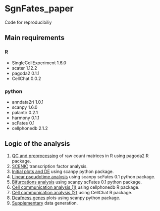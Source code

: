 # SgnFates_paper

Code for reproducibiliy

## Main requirements 

### R

* SingleCellExperiment 1.6.0
* scater 1.12.2 
* pagoda2 0.1.1
* CellChat 0.0.2

### python

* anndata2ri 1.0.1
* scanpy 1.6.0
* palantir 0.2.1
* harmony 0.1.1
* scFates 0.1
* cellphonedb 2.1.2

## Logic of the analysis

1. [QC and preprocessing](01.Preprocessing.md) of raw count matrices in R using pagoda2 R package. 
2. [SCENIC](02.SCENIC_Analysis.md) transcription factor analysis.
3. [Initial plots and DE](02.SCENIC_Analysis.md) using scanpy python package.
4. [Linear pseudotime analysis](04.Pseudotime_Linear.ipynb) using scanpy scFates 0.1 python package.
5. [Bifurcations analysis](05.Pseudotime_Bifurcations.ipynb) using scanpy scFates 0.1 python package.
6. [Cell communication analysis (1)](06.cellphonedb.md) using cellphonedb R package.
7. [Cell communication analysis (2)](07.CellChat.md) using CellChat R package.
8. [Deafness genes](08.Deafness.ipynb) plots using scanpy python package.
9. [Supplementary](09.Make_supplementaryData.ipynb) data generation.